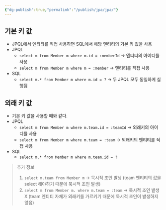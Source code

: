 ```yaml
---
{"dg-publish":true,"permalink":"/publish/jpa/jpa/"}
---
```


## 기본 키 값

- JPQL에서 엔티티를 직접 사용하면 SQL에서 해당 엔티티의 기본 키 값을 사용
- JPQL
	- `select m from Member m where m.id = :memberId` -> 엔티티의 아이디를 사용
	- `select m from Member m where m = :member` -> 엔티티를 직접 사용
- SQL
	- `select m.* from Member m where m.id = ?` -> 두 JPQL 모두 동일하게 실행됨


## 외래 키 값

- 기본 키 값을 사용할 때와 같다.
- JPQL
	- `select m from Member m where m.team.id = :teamId` -> 외래키의 아이디를 사용
	- `select m from Member m where m.team = :team` -> 외래키의 엔티티를 직접 사용
- SQL
	- `select m.* from Member m where m.team.id = ?`


> 추가 정보
> 1. `select m.team from Member m` -> 묵시적 조인 발생 (team 엔티티의 값을 select 해야하기 때문에 묵시적 조인 발생)
> 2. `select m from Member m. where m.team = :team` -> 묵시적 조인 발생X (team 엔티티 자체가 외래키를 가르키기 때문에 묵시적 조인이 발생하지 않음)